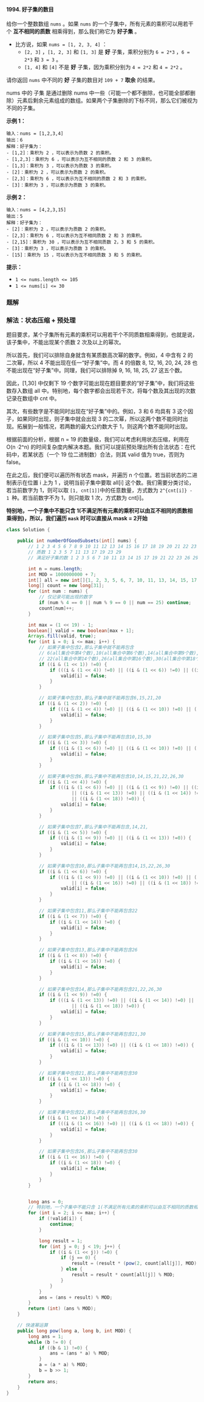 #### 1994. 好子集的数目

给你一个整数数组 `nums` 。如果 `nums` 的一个子集中，所有元素的乘积可以用若干个 **互不相同的质数** 相乘得到，那么我们称它为 **好子集** 。

* 比方说，如果 `nums = [1, 2, 3, 4]` ：
  * `[2, 3]` ，`[1, 2, 3]` 和 `[1, 3]` 是 **好** 子集，乘积分别为 `6 = 2*3` ，`6 = 2*3` 和 `3 = 3` 。
  * `[1, 4]` 和 `[4]` 不是 **好** 子集，因为乘积分别为 `4 = 2*2` 和 `4 = 2*2` 。

请你返回 `nums` 中不同的 **好** 子集的数目对 `109 + 7` **取余** 的结果。

nums 中的 子集 是通过删除 nums 中一些（可能一个都不删除，也可能全部都删除）元素后剩余元素组成的数组。如果两个子集删除的下标不同，那么它们被视为不同的子集。

**示例 1：**

```shell
输入：nums = [1,2,3,4]
输出：6
解释：好子集为：
- [1,2]：乘积为 2 ，可以表示为质数 2 的乘积。
- [1,2,3]：乘积为 6 ，可以表示为互不相同的质数 2 和 3 的乘积。
- [1,3]：乘积为 3 ，可以表示为质数 3 的乘积。
- [2]：乘积为 2 ，可以表示为质数 2 的乘积。
- [2,3]：乘积为 6 ，可以表示为互不相同的质数 2 和 3 的乘积。
- [3]：乘积为 3 ，可以表示为质数 3 的乘积。
```

**示例 2：**

```shell
输入：nums = [4,2,3,15]
输出：5
解释：好子集为：
- [2]：乘积为 2 ，可以表示为质数 2 的乘积。
- [2,3]：乘积为 6 ，可以表示为互不相同质数 2 和 3 的乘积。
- [2,15]：乘积为 30 ，可以表示为互不相同质数 2，3 和 5 的乘积。
- [3]：乘积为 3 ，可以表示为质数 3 的乘积。
- [15]：乘积为 15 ，可以表示为互不相同质数 3 和 5 的乘积。
```

**提示：**

- `1 <= nums.length <= 105`
- `1 <= nums[i] <= 30`

### 题解

### 解法：状态压缩 + 预处理

题目要求，某个子集所有元素的乘积可以用若干个不同质数相乘得到，也就是说，该子集中，不能出现某个质数 2 次及以上的幂次。

所以首先，我们可以排除自身就含有某质数高次幂的数字。例如，4 中含有 2 的二次幂，所以 4 不能出现在任一“好子集”中。而 4 的倍数 8, 12, 16, 20, 24, 28 也不能出现在“好子集”中。同理，我们可以排除掉 9, 16, 18, 25, 27 这五个数。

因此，[1,30] 中仅剩下 19 个数字可能出现在题目要求的“好子集”中，我们将这些数存入数组 all 中。特别地，每个数字都会出现若干次，将每个数及其出现的次数记录在数组中 cnt 中。

其次，有些数字是不能同时出现在“好子集”中的。例如，3 和 6 均具有 3 这个因子，如果同时出现，则子集中就会出现 3 的二次幂，所以这两个数不能同时出现。拓展到一般情况，若两数的最大公约数大于 1，则这两个数不能同时出现。

根据前面的分析，根据 n = 19 的数量级，我们可以考虑利用状态压缩，利用在 O(n ·2^n) 的时间复杂度内解决本题。我们可以提前预处理出所有合法状态：在代码中，若某状态（一个 19 位二进制数）合法，则其 valid 值为 true，否则为 false。

在此之后，我们便可以遍历所有状态 mask，并遍历 n 个位置。若当前状态的二进制表示在位置 i 上为 1 ，说明当前子集中要取 all[i] 这个数。我们需要分类讨论，若当前数字为 1，则可以取 `[1, cnt[1]]`中的任意数量，方式数为 `2^{cnt[i]} - 1 `种。若当前数字不为 1，则只能取 1 次，方式数为 cnt[i]。

**特别地，一个子集中不能只含 1(不满足所有元素的乘积可以由互不相同的质数相乘得到)，所以，我们遍历 `mask` 时可以直接从 mask = 2开始**

```java
class Solution {

    public int numberOfGoodSubsets(int[] nums) {
        // 1 2 3 4 5 6 7 8 9 10 11 12 13 14 15 16 17 18 19 20 21 22 23 24 25 26 27 28 29 30
        // 质数 1 2 3 5 7 11 13 17 19 23 29
        // 满足好子集的数 1 2 3 5 6 7 10 11 13 14 15 17 19 21 22 23 26 29 30

        int n = nums.length;
        int MOD = 1000000000 + 7;
        int[] all = new int[]{1, 2, 3, 5, 6, 7, 10, 11, 13, 14, 15, 17, 19, 21, 22, 23, 26, 29, 30};
        long[] count = new long[31];
        for (int num : nums) {
            // 仅记录可能出现的数字
            if (num % 4 == 0 || num % 9 == 0 || num == 25) continue;
            count[num]++;
        }

        int max = (1 << 19) - 1;
        boolean[] valid = new boolean[max + 1];
        Arrays.fill(valid, true);
        for (int i = 0; i <= max; i++) {
            // 如果子集中包含2,那么子集中就不能再包含
            // 6(all集合中第4个数),10(all集合中第6个数),14(all集合中第9个数),
            // 22(all集合中第14个数),26(all集合中第16个数),30(all集合中第18个数)
            if ((i & (1 << 1)) !=0) {
                if (((i & (1 << 4)) !=0) || ((i & (1 << 6)) !=0) || ((i & (1 << 9)) !=0) || ((i & (1 << 14)) !=0) || ((i & (1 << 16)) !=0) || ((i & (1 << 18)) !=0)) {
                    valid[i] = false;
                }
            }

            // 如果子集中包含3,那么子集中就不能再包含6,15,21,20
            if ((i & (1 << 2)) !=0) {
                if (((i & (1 << 4)) !=0) || ((i & (1 << 10)) !=0) || ((i & (1 << 13)) !=0) || ((i & (1 << 18)) !=0)) {
                    valid[i] = false;
                }
            }

            // 如果子集中包含5,那么子集中不能再包含10,15,30
            if ((i & (1 << 3)) !=0) {
                if (((i & (1 << 6)) !=0) || ((i & (1 << 10)) !=0) || ((i & (1 << 18)) !=0)) {
                    valid[i] = false;
                }
            }

            // 如果子集中包含6,那么子集中不能再包含10,14,15,21,22,26,30
            if ((i & (1 << 4)) !=0) {
                if (((i & (1 << 6)) !=0) || ((i & (1 << 9)) !=0) || ((i & (1 << 10)) !=0)
                        || ((i & (1 << 13)) !=0) || ((i & (1 << 14)) !=0) || ((i & (1 << 16)) !=0)
                        || ((i & (1 << 18)) !=0)) {
                    valid[i] = false;
                }
            }

            // 如果子集中包含7,那么子集中不能再包含,14,21,
            if ((i & (1 << 5)) !=0) {
                if (((i & (1 << 9)) !=0) || ((i & (1 << 13)) !=0)) {
                    valid[i] = false;
                }
            }

            // 如果子集中包含10,那么子集中不能再包含14,15,22,26,30
            if ((i & (1 << 6)) !=0) {
                if (((i & (1 << 9)) !=0) || ((i & (1 << 10)) !=0) || ((i & (1 << 14)) !=0)
                        || ((i & (1 << 16)) !=0) || ((i & (1 << 18)) !=0)) {
                    valid[i] = false;
                }
            }

            // 如果子集中包含11,那么子集中不能再包含22
            if ((i & (1 << 7)) !=0) {
                if ((i & (1 << 14)) !=0) {
                    valid[i] = false;
                }
            }

            // 如果子集中包含13,那么子集中不能再包含26
            if ((i & (1 << 8)) !=0) {
                if ((i & (1 << 16)) !=0) {
                    valid[i] = false;
                }
            }

            // 如果子集中包含14,那么子集中不能再包含21,22,26,30
            if ((i & (1 << 9)) !=0) {
                if (((i & (1 << 13)) !=0) || ((i & (1 << 14)) !=0) || ((i & (1 << 16)) !=0)
                        || ((i & (1 << 18)) !=0)) {
                    valid[i] = false;
                }
            }

            // 如果子集中包含15,那么子集中不能再包含21,30
            if ((i & (1 << 10)) !=0) {
                if (((i & (1 << 13)) !=0) || ((i & (1 << 18)) !=0)) {
                    valid[i] = false;
                }
            }

            // 如果子集中包含21,那么子集中不能再包含30
            if ((i & (1 << 13)) !=0) {
                if ((i & (1 << 18)) !=0) {
                    valid[i] = false;
                }
            }

            // 如果子集中包含22,那么子集中不能再包含26,30
            if ((i & (1 << 14)) !=0) {
                if (((i & (1 << 16)) !=0) || ((i & (1 << 18)) !=0)) {
                    valid[i] = false;
                }
            }

            // 如果子集中包含26,那么子集中不能再包含30
            if ((i & (1 << 16)) !=0) {
                if ((i & (1 << 18)) !=0) {
                    valid[i] = false;
                }
            }
        }


        long ans = 0;
        // 特别地，一个子集中不能只含 1(不满足所有元素的乘积可以由互不相同的质数相乘得到)，所以，我们遍历 `mask` 时可以直接从 mask = 2开始。
        for (int i = 2; i <= max; i++) {
            if (!valid[i]) {
                continue;
            }

            long result = 1;
            for (int j = 0; j < 19; j++) {
                if ((i & (1 << j)) !=0) {
                    if (j == 0) {
                        result = (result * (pow(2, count[all[j]], MOD) - 1 + MOD) % MOD) % MOD;
                    } else {
                        result = result * count[all[j]] % MOD;
                    }
                }
            }
            ans = (ans + result) % MOD;
        }
        return (int) (ans % MOD);
    }

    // 快速幂运算
    public long pow(long a, long b, int MOD) {
        long ans = 1;
        while (b != 0) {
            if ((b & 1) !=0) {
                ans = (ans * a) % MOD;
            }
            a = (a * a) % MOD;
            b = b >> 1;
        }
        return ans;
    }
}
```

